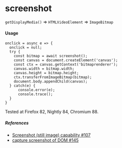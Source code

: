 # screenshot
`getDisplayMedia()` => `HTMLVideoElement` => `ImageBitmap`

<h4>Usage</h4>

```
onclick = async e => {
  onclick = null;
  try {
    const bitmap = await screenshot();
    const canvas = document.createElement('canvas');
    const ctx = canvas.getContext('bitmaprenderer');
    canvas.width = bitmap.width;
    canvas.height = bitmap.height;
    ctx.transferFromImageBitmap(bitmap);
    document.body.appendChild(canvas);
  } catch(e) {
      console.error(e);
      console.trace();
  }
}

```

Tested at Firefox 82, Nightly 84, Chromium 88.

<h5>References</h5>

- [Screenshot (still image) capability #107](https://github.com/w3c/mediacapture-screen-share/issues/107)
- [capture screenshot of DOM #145](https://github.com/w3c/mediacapture-screen-share/issues/145)

